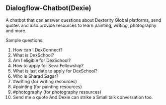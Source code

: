 ## Dialogflow-Chatbot(Dexie)
A chatbot that can answer questions about Dexterity Global platforms, send quotes and also provide resources to learn painting, writing, photography and more.

Sample questions:

1. How can I DexConnect?
2. What is DexSchool?
3. Am I eligible for DexSchool?
4. How to apply for Seva Fellowship?
5. What is last date to apply for DexSchool?
6. Who is Sharad Sagar?
7. #writing (for writing resources)
8. #painting (for painting resources)
9. #photography (for photography resources)
10. Send me a quote
And Dexie can strike a Small talk conversation too.
